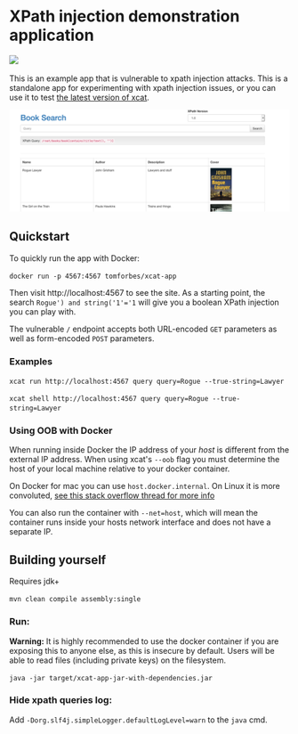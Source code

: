 # XPath injection demonstration application

![](https://images.microbadger.com/badges/image/tomforbes/xcat-app.svg)

This is an example app that is vulnerable to xpath injection attacks. This is a standalone app for experimenting with 
xpath injection issues, or you can use it to test [the latest version of xcat](https://github.com/orf/xcat/).

![](https://raw.githubusercontent.com/orf/xcat_app/master/screenshot.png)

## Quickstart

To quickly run the app with Docker:

`docker run -p 4567:4567 tomforbes/xcat-app`

Then visit http://localhost:4567 to see the site. As a starting point, the search `Rogue') and string('1'='1` will give 
you a boolean XPath injection you can play with.

The vulnerable `/` endpoint accepts both URL-encoded `GET` parameters as well as form-encoded `POST` parameters.

### Examples

`xcat run http://localhost:4567 query query=Rogue --true-string=Lawyer`

`xcat shell http://localhost:4567 query query=Rogue --true-string=Lawyer`

### Using OOB with Docker

When running inside Docker the IP address of your _host_ is different from the external IP address. When using 
xcat's `--oob` flag you must determine the host of your local machine relative to your docker container.

On Docker for mac you can use `host.docker.internal`. On Linux it is more convoluted,
[see this stack overflow thread for more info](https://stackoverflow.com/questions/22944631/how-to-get-the-ip-address-of-the-docker-host-from-inside-a-docker-container)

You can also run the container with `--net=host`, which will mean the container runs inside your hosts network interface 
and does not have a separate IP.

## Building yourself

Requires jdk+

`mvn clean compile assembly:single`

### Run:

**Warning:** It is highly recommended to use the docker container if you are exposing this to anyone else, as this 
is insecure by default. Users will be able to read files (including private keys) on the filesystem.

`java -jar target/xcat-app-jar-with-dependencies.jar`

### Hide xpath queries log:

Add `-Dorg.slf4j.simpleLogger.defaultLogLevel=warn` to the `java` cmd.

